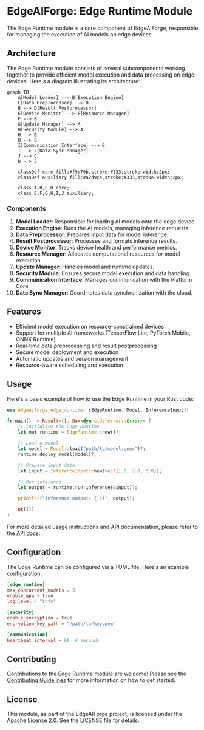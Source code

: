 # EdgeAIForge: Edge Runtime Module

The Edge Runtime module is a core component of EdgeAIForge, responsible for managing the execution of AI models on edge devices.

## Architecture

The Edge Runtime module consists of several subcomponents working together to provide efficient model execution and data processing on edge devices. Here's a diagram illustrating its architecture:

```mermaid
graph TB
    A[Model Loader] --> B[Execution Engine]
    C[Data Preprocessor] --> B
    B --> D[Result Postprocessor]
    E[Device Monitor] --> F[Resource Manager]
    F --> B
    G[Update Manager] --> A
    H[Security Module] --> A
    H --> B
    H --> G
    I[Communication Interface] --> G
    I --> J[Data Sync Manager]
    J --> C
    D --> J

    classDef core fill:#f9d79b,stroke:#333,stroke-width:2px;
    classDef auxiliary fill:#a2d9ce,stroke:#333,stroke-width:2px;

    class A,B,C,D core;
    class E,F,G,H,I,J auxiliary;
```

### Components

1. **Model Loader**: Responsible for loading AI models onto the edge device.
2. **Execution Engine**: Runs the AI models, managing inference requests.
3. **Data Preprocessor**: Prepares input data for model inference.
4. **Result Postprocessor**: Processes and formats inference results.
5. **Device Monitor**: Tracks device health and performance metrics.
6. **Resource Manager**: Allocates computational resources for model execution.
7. **Update Manager**: Handles model and runtime updates.
8. **Security Module**: Ensures secure model execution and data handling.
9. **Communication Interface**: Manages communication with the Platform Core.
10. **Data Sync Manager**: Coordinates data synchronization with the cloud.

## Features

- Efficient model execution on resource-constrained devices
- Support for multiple AI frameworks (TensorFlow Lite, PyTorch Mobile, ONNX Runtime)
- Real-time data preprocessing and result postprocessing
- Secure model deployment and execution
- Automatic updates and version management
- Resource-aware scheduling and execution

## Usage

Here's a basic example of how to use the Edge Runtime in your Rust code:

```rust
use edgeaiforge_edge_runtime::{EdgeRuntime, Model, InferenceInput};

fn main() -> Result<(), Box<dyn std::error::Error>> {
    // Initialize the Edge Runtime
    let mut runtime = EdgeRuntime::new()?;

    // Load a model
    let model = Model::load("path/to/model.onnx")?;
    runtime.deploy_model(model)?;

    // Prepare input data
    let input = InferenceInput::new(vec![1.0, 2.0, 3.0]);

    // Run inference
    let output = runtime.run_inference(&input)?;

    println!("Inference output: {:?}", output);

    Ok(())
}
```

For more detailed usage instructions and API documentation, please refer to the [API docs](../docs/api/edge_runtime.md).

## Configuration

The Edge Runtime can be configured via a TOML file. Here's an example configuration:

```toml
[edge_runtime]
max_concurrent_models = 3
enable_gpu = true
log_level = "info"

[security]
enable_encryption = true
encryption_key_path = "/path/to/key.pem"

[communication]
heartbeat_interval = 60  # seconds
```

## Contributing

Contributions to the Edge Runtime module are welcome! Please see the [Contributing Guidelines](../CONTRIBUTING.md) for more information on how to get started.

## License

This module, as part of the EdgeAIForge project, is licensed under the Apache License 2.0. See the [LICENSE](../LICENSE) file for details.
